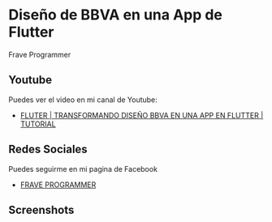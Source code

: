 # Diseño de BBVA en una App de Flutter

Frave Programmer

## Youtube

Puedes ver el video en mi canal de Youtube:

- [FLUTER | TRANSFORMANDO DISEÑO BBVA EN UNA APP EN FLUTTER | TUTORIAL](https://youtu.be/k_p0OZBH-K4)

## Redes Sociales

Puedes seguirme en mi pagina de Facebook
- [FRAVE PROGRAMMER](https://www.facebook.com/fraveProgrammer)


## Screenshots



